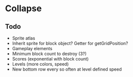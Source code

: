 Collapse
======

Todo
----
 - Sprite atlas
 - Inherit sprite for block object? Getter for getGridPosition?
 - Gameplay elements
  - Minimum block count to destroy (3?)
  - Scores (exponential with block count)
  - Levels (more colors, speed)
  - New bottom row every so often at level defined speed